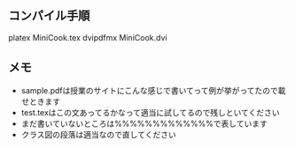 ## コンパイル手順
platex MiniCook.tex
dvipdfmx MiniCook.dvi

## メモ
* sample.pdfは授業のサイトにこんな感じで書いてって例が挙がってたので載せときます  
* test.texはこの文あってるかなって適当に試してるので残しといてください
* まだ書いていないところは%%%%%%%%%%%%%で表しています
* クラス図の段落は適当なので直してください
